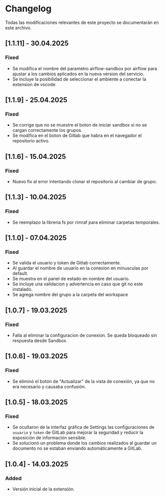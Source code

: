 # Changelog

Todas las modificaciones relevantes de este proyecto se documentarán en este archivo.

## [1.1.11] - 30.04.2025
### Fixed
- Se modifica el nombre del parametro airflow-sandbox por airflow para ajustar a los cambios aplicados en la nueva version del servicio.
- Se incluye la posibilidad de seleccionar el ambiente a conectar la extension de vscode.

## [1.1.9] - 25.04.2025
### Fixed
- Se corrige que no se muestre el boton de iniciar sandbox si no se cargan correctamente los grupos.
- Se modifica en el boton de Gitlab que habra en el navegador el repositorio activo.

## [1.1.6] - 15.04.2025
### Fixed
- Nuevo fix al error intentando clonar el repositorio al cambiar de grupo.

## [1.1.3] - 10.04.2025
### Fixed
- Se reemplazo la libreria fs por rimraf para eliminar carpetas temporales.

## [1.1.0] - 07.04.2025
### Fixed
- Se valida el usuario y token de Gitlab correctamente.
- Al guardar el nombre de usuario en la conexion en minusculas por default.
- Se muestra en el panel de estado en nombre del usuario.
- Se incluye una validacion y advertencia en caso que git no este instalado.
- Se agrega nombre del grupo a la carpeta del workspace

## [1.0.7] - 19.03.2025
### Fixed
- Falla al eliminar la configuracion de conexion. Se queda bloqueado sin respuesta desde Sandbox.

## [1.0.6] - 19.03.2025
### Fixed
- Se eliminó el botón de "Actualizar" de la vista de conexión, ya que no era necesario y causaba confusión.

## [1.0.5] - 18.03.2025
### Fixed
- Se ocultaron de la interfaz gráfica de Settings las configuraciones de `usuario` y `token` de GitLab para mejorar la seguridad y reducir la exposición de información sensible.
- Se solucionó un problema donde los cambios realizados al guardar un documento no se estaban enviando automáticamente a GitLab.

## [1.0.4] - 14.03.2025
### Added
- Versión inicial de la extensión.